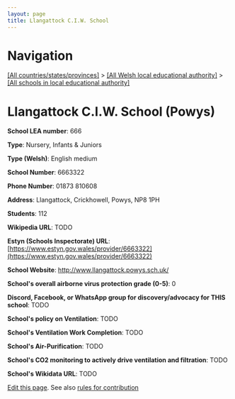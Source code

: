```yaml
---
layout: page
title: Llangattock C.I.W. School
---
```

# Navigation

[[All countries/states/provinces]](../../..) > [[All Welsh local educational authority]](../..) > [[All schools in local educational authority]](..)

# Llangattock C.I.W. School (Powys)

**School LEA number**: 666

**Type**: Nursery, Infants & Juniors

**Type (Welsh)**: English medium

**School Number**: 6663322

**Phone Number**: 01873 810608

**Address**: Llangattock, Crickhowell, Powys, NP8 1PH

**Students**: 112

**Wikipedia URL**: TODO

**Estyn (Schools Inspectorate) URL**: [https://www.estyn.gov.wales/provider/6663322](https://www.estyn.gov.wales/provider/6663322)

**School Website**: http://www.llangattock.powys.sch.uk/

**School's overall airborne virus protection grade (0-5)**: 0

**Discord, Facebook, or WhatsApp group for discovery/advocacy for THIS school**: TODO

**School's policy on Ventilation**: TODO

**School's Ventilation Work Completion**: TODO

**School's Air-Purification**: TODO

**School's CO2 monitoring to actively drive ventilation and filtration**: TODO

**School's Wikidata URL**: TODO




[Edit this page](https://github.com/VentilationProject/Wales/edit/prif/./Powys/Llangattock_C.I.W._School.md). See also [rules for contribution](../../../contribution-rules/)